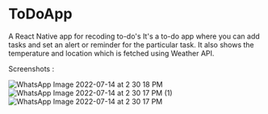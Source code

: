 # ToDoApp
A React Native app for recoding to-do's
It's a to-do app where you can add tasks and set an alert or reminder for the particular task.
It also shows the temperature and location which is fetched using Weather API.

Screenshots : 


![WhatsApp Image 2022-07-14 at 2 30 18 PM](https://user-images.githubusercontent.com/74057522/178945606-d15df9d9-c4d0-46e2-a9bf-ac941b8e5d19.jpeg)
![WhatsApp Image 2022-07-14 at 2 30 17 PM (1)](https://user-images.githubusercontent.com/74057522/178945651-9a5cd66e-db46-4d61-a5c1-f3ccbc3de993.jpeg)
![WhatsApp Image 2022-07-14 at 2 30 17 PM](https://user-images.githubusercontent.com/74057522/178945676-dbbae57c-26d6-4408-8e46-9a5e95212a63.jpeg)
